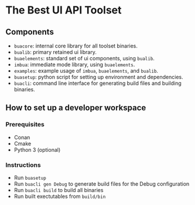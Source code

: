 # The Best UI API Toolset

## Components
- `buacore`: internal core library for all toolset binaries.
- `bualib`: primary retained ui library.
- `buaelements`: standard set of ui components, using `bualib`.
- `imbua`: immediate mode library, using `buaelements`.
- `examples`: example usage of `imbua`, `buaelements`, and `bualib`.
- `buasetup`: python script for setting up environment and dependencies.
- `buacli`: command line interface for generating build files and building binaries.

## How to set up a developer workspace

### Prerequisites
- Conan
- Cmake
- Python 3 (optional)

### Instructions
- Run `buasetup`
- Run `buacli gen Debug` to generate build files for the Debug configuration
- Run `buacli build` to build all binaries
- Run built exectutables from `build/bin`
